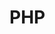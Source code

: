 # PHP

<?php 

function validation($request) { //$_POSTの連想配列
    $errors = []; 
    if(empty($request['your_name']) || 20 < mb_strlen($request['your_name'])) {
        $errors[] = '「氏名」は必須です。20文字以内で入力してください。';
    }

    if(empty($request['email']) || !filter_var($request['email'], FILTER_VALIDATE_EMAIL)) {
        $errors[] = '「メールアドレス」は必須です。正しい形式で入力してください。';
    }

    if(!empty($request['url'])) {
        if(!filter_var($request['url'])){
        $errors[] = '「ホームページ」は正しい形式で入力してください。';
        }
    }


    if(!isset($request['gender'])){
        $errors[] = '「性別」は必須です。';
    }

    if(empty($request['age']) || 6 < $request['age']){
        $errors[] = '「年齢」は必須です。';
    }

    if(empty($request['contact']) || 200 < mb_strlen($request['contact'])) {
        $errors[] = '「お問い合わせ内容」は必須です。200文字以内で入力してください。';
    }

    if(empty($request['caution'])){
        $errors[] = '「注意事項」をご確認ください。';
    }


    return $errors;

}


?>
